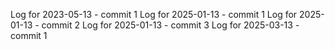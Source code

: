 Log for 2023-05-13 - commit 1
Log for 2025-01-13 - commit 1
Log for 2025-01-13 - commit 2
Log for 2025-01-13 - commit 3
Log for 2025-03-13 - commit 1
